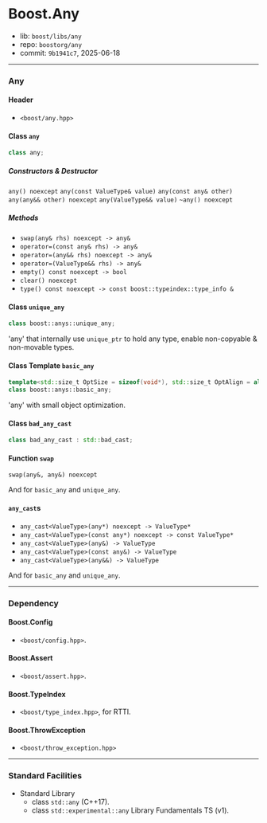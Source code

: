 # Boost.Any

* lib: `boost/libs/any`
* repo: `boostorg/any`
* commit: `9b1941c7`, 2025-06-18

------
### Any

#### Header

* `<boost/any.hpp>`

#### Class `any`

```c++
class any;
```

##### Constructors & Destructor

`any() noexcept`
`any(const ValueType& value)`
`any(const any& other)`
`any(any&& other) noexcept`
`any(ValueType&& value)`
`~any() noexcept`

##### Methods

* `swap(any& rhs) noexcept -> any&`
* `operator=(const any& rhs) -> any&`
* `operator=(any&& rhs) noexcept -> any&`
* `operator=(ValueType&& rhs) -> any&`
* `empty() const noexcept -> bool`
* `clear() noexcept`
* `type() const noexcept -> const boost::typeindex::type_info &`

#### Class `unique_any`

```c++
class boost::anys::unique_any;
```

'any' that internally use `unique_ptr` to hold any type, enable non-copyable & non-movable types.

#### Class Template `basic_any`

```c++
template<std::size_t OptSize = sizeof(void*), std::size_t OptAlign = alignof(void*)>
class boost::anys::basic_any;
```

'any' with small object optimization.

#### Class `bad_any_cast`

```c++
class bad_any_cast : std::bad_cast;
```

#### Function `swap`

`swap(any&, any&) noexcept`

And for `basic_any` and `unique_any`.

#### `any_cast`s

* `any_cast<ValueType>(any*) noexcept -> ValueType*`
* `any_cast<ValueType>(const any*) noexcept -> const ValueType*`
* `any_cast<ValueType>(any&) -> ValueType`
* `any_cast<ValueType>(const any&) -> ValueType`
* `any_cast<ValueType>(any&&) -> ValueType`

And for `basic_any` and `unique_any`.

------
### Dependency

#### Boost.Config

* `<boost/config.hpp>`.

#### Boost.Assert

* `<boost/assert.hpp>`.

#### Boost.TypeIndex

* `<boost/type_index.hpp>`, for RTTI.

#### Boost.ThrowException

* `<boost/throw_exception.hpp>`

------
### Standard Facilities

* Standard Library
  * class `std::any` (C++17).
  * class `std::experimental::any` Library Fundamentals TS (v1).
